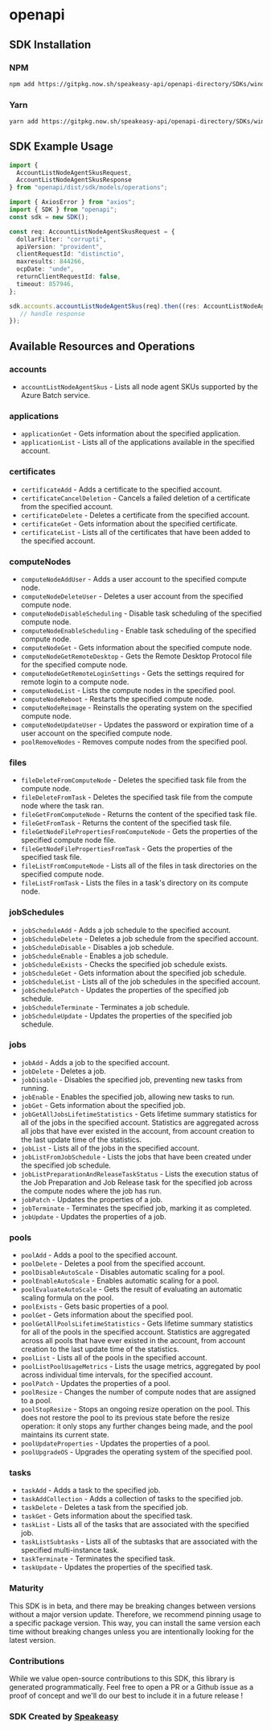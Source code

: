 # openapi

<!-- Start SDK Installation -->
## SDK Installation

### NPM

```bash
npm add https://gitpkg.now.sh/speakeasy-api/openapi-directory/SDKs/windows.net/batch-BatchService/2016-02-01.3.0/typescript
```

### Yarn

```bash
yarn add https://gitpkg.now.sh/speakeasy-api/openapi-directory/SDKs/windows.net/batch-BatchService/2016-02-01.3.0/typescript
```
<!-- End SDK Installation -->

## SDK Example Usage
<!-- Start SDK Example Usage -->
```typescript
import {
  AccountListNodeAgentSkusRequest,
  AccountListNodeAgentSkusResponse
} from "openapi/dist/sdk/models/operations";

import { AxiosError } from "axios";
import { SDK } from "openapi";
const sdk = new SDK();

const req: AccountListNodeAgentSkusRequest = {
  dollarFilter: "corrupti",
  apiVersion: "provident",
  clientRequestId: "distinctio",
  maxresults: 844266,
  ocpDate: "unde",
  returnClientRequestId: false,
  timeout: 857946,
};

sdk.accounts.accountListNodeAgentSkus(req).then((res: AccountListNodeAgentSkusResponse | AxiosError) => {
   // handle response
});
```
<!-- End SDK Example Usage -->

<!-- Start SDK Available Operations -->
## Available Resources and Operations


### accounts

* `accountListNodeAgentSkus` - Lists all node agent SKUs supported by the Azure Batch service.

### applications

* `applicationGet` - Gets information about the specified application.
* `applicationList` - Lists all of the applications available in the specified account.

### certificates

* `certificateAdd` - Adds a certificate to the specified account.
* `certificateCancelDeletion` - Cancels a failed deletion of a certificate from the specified account.
* `certificateDelete` - Deletes a certificate from the specified account.
* `certificateGet` - Gets information about the specified certificate.
* `certificateList` - Lists all of the certificates that have been added to the specified account.

### computeNodes

* `computeNodeAddUser` - Adds a user account to the specified compute node.
* `computeNodeDeleteUser` - Deletes a user account from the specified compute node.
* `computeNodeDisableScheduling` - Disable task scheduling of the specified compute node.
* `computeNodeEnableScheduling` - Enable task scheduling of the specified compute node.
* `computeNodeGet` - Gets information about the specified compute node.
* `computeNodeGetRemoteDesktop` - Gets the Remote Desktop Protocol file for the specified compute node.
* `computeNodeGetRemoteLoginSettings` - Gets the settings required for remote login to a compute node.
* `computeNodeList` - Lists the compute nodes in the specified pool.
* `computeNodeReboot` - Restarts the specified compute node.
* `computeNodeReimage` - Reinstalls the operating system on the specified compute node.
* `computeNodeUpdateUser` - Updates the password or expiration time of a user account on the specified compute node.
* `poolRemoveNodes` - Removes compute nodes from the specified pool.

### files

* `fileDeleteFromComputeNode` - Deletes the specified task file from the compute node.
* `fileDeleteFromTask` - Deletes the specified task file from the compute node where the task ran.
* `fileGetFromComputeNode` - Returns the content of the specified task file.
* `fileGetFromTask` - Returns the content of the specified task file.
* `fileGetNodeFilePropertiesFromComputeNode` - Gets the properties of the specified compute node file.
* `fileGetNodeFilePropertiesFromTask` - Gets the properties of the specified task file.
* `fileListFromComputeNode` - Lists all of the files in task directories on the specified compute node.
* `fileListFromTask` - Lists the files in a task's directory on its compute node.

### jobSchedules

* `jobScheduleAdd` - Adds a job schedule to the specified account.
* `jobScheduleDelete` - Deletes a job schedule from the specified account.
* `jobScheduleDisable` - Disables a job schedule.
* `jobScheduleEnable` - Enables a job schedule.
* `jobScheduleExists` - Checks the specified job schedule exists.
* `jobScheduleGet` - Gets information about the specified job schedule.
* `jobScheduleList` - Lists all of the job schedules in the specified account.
* `jobSchedulePatch` - Updates the properties of the specified job schedule.
* `jobScheduleTerminate` - Terminates a job schedule.
* `jobScheduleUpdate` - Updates the properties of the specified job schedule.

### jobs

* `jobAdd` - Adds a job to the specified account.
* `jobDelete` - Deletes a job.
* `jobDisable` - Disables the specified job, preventing new tasks from running.
* `jobEnable` - Enables the specified job, allowing new tasks to run.
* `jobGet` - Gets information about the specified job.
* `jobGetAllJobsLifetimeStatistics` - Gets lifetime summary statistics for all of the jobs in the specified account. Statistics are aggregated across all jobs that have ever existed in the account, from account creation to the last update time of the statistics.
* `jobList` - Lists all of the jobs in the specified account.
* `jobListFromJobSchedule` - Lists the jobs that have been created under the specified job schedule.
* `jobListPreparationAndReleaseTaskStatus` - Lists the execution status of the Job Preparation and Job Release task for the specified job across the compute nodes where the job has run.
* `jobPatch` - Updates the properties of a job.
* `jobTerminate` - Terminates the specified job, marking it as completed.
* `jobUpdate` - Updates the properties of a job.

### pools

* `poolAdd` - Adds a pool to the specified account.
* `poolDelete` - Deletes a pool from the specified account.
* `poolDisableAutoScale` - Disables automatic scaling for a pool.
* `poolEnableAutoScale` - Enables automatic scaling for a pool.
* `poolEvaluateAutoScale` - Gets the result of evaluating an automatic scaling formula on the pool.
* `poolExists` - Gets basic properties of a pool.
* `poolGet` - Gets information about the specified pool.
* `poolGetAllPoolsLifetimeStatistics` - Gets lifetime summary statistics for all of the pools in the specified account. Statistics are aggregated across all pools that have ever existed in the account, from account creation to the last update time of the statistics.
* `poolList` - Lists all of the pools in the specified account.
* `poolListPoolUsageMetrics` - Lists the usage metrics, aggregated by pool across individual time intervals, for the specified account.
* `poolPatch` - Updates the properties of a pool.
* `poolResize` - Changes the number of compute nodes that are assigned to a pool.
* `poolStopResize` - Stops an ongoing resize operation on the pool. This does not restore the pool to its previous state before the resize operation: it only stops any further changes being made, and the pool maintains its current state.
* `poolUpdateProperties` - Updates the properties of a pool.
* `poolUpgradeOS` - Upgrades the operating system of the specified pool.

### tasks

* `taskAdd` - Adds a task to the specified job.
* `taskAddCollection` - Adds a collection of tasks to the specified job.
* `taskDelete` - Deletes a task from the specified job.
* `taskGet` - Gets information about the specified task.
* `taskList` - Lists all of the tasks that are associated with the specified job.
* `taskListSubtasks` - Lists all of the subtasks that are associated with the specified multi-instance task.
* `taskTerminate` - Terminates the specified task.
* `taskUpdate` - Updates the properties of the specified task.
<!-- End SDK Available Operations -->

### Maturity

This SDK is in beta, and there may be breaking changes between versions without a major version update. Therefore, we recommend pinning usage
to a specific package version. This way, you can install the same version each time without breaking changes unless you are intentionally
looking for the latest version.

### Contributions

While we value open-source contributions to this SDK, this library is generated programmatically.
Feel free to open a PR or a Github issue as a proof of concept and we'll do our best to include it in a future release !

### SDK Created by [Speakeasy](https://docs.speakeasyapi.dev/docs/using-speakeasy/client-sdks)

